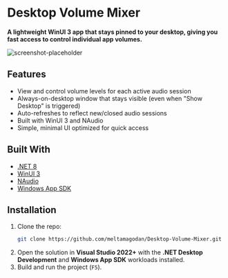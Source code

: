 # Desktop Volume Mixer

**A lightweight WinUI 3 app that stays pinned to your desktop, giving you fast access to control individual app volumes.**

![screenshot-placeholder](Assets/Wide310x150Logo.scale-200.png)

## Features

- View and control volume levels for each active audio session
- Always-on-desktop window that stays visible (even when "Show Desktop" is triggered)
- Auto-refreshes to reflect new/closed audio sessions
- Built with WinUI 3 and NAudio
- Simple, minimal UI optimized for quick access

## Built With

- [.NET 8](https://dotnet.microsoft.com/en-us/download/dotnet/8.0)
- [WinUI 3](https://learn.microsoft.com/en-us/windows/apps/winui/winui3/)
- [NAudio](https://github.com/naudio/NAudio)
- [Windows App SDK](https://learn.microsoft.com/en-us/windows/apps/windows-app-sdk/)

## Installation

1. Clone the repo:
   ```bash
   git clone https://github.com/meltamagodan/Desktop-Volume-Mixer.git
   ```
2. Open the solution in **Visual Studio 2022+** with the **.NET Desktop Development** and **Windows App SDK** workloads installed.
3. Build and run the project (`F5`).
